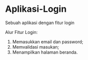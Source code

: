 # Aplikasi-Login
Sebuah aplikasi dengan fitur login

Alur Fitur Login:
1. Memasukkan email dan password;
2. Memvalidasi masukan;
3. Menampilkan halaman beranda.

